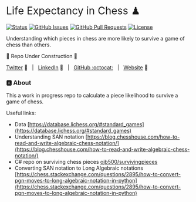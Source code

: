 <h1 style="font-weight:normal"> 
  Life Expectancy in Chess ♟
</h1>

[![Status](https://www.repostatus.org/badges/latest/wip.svg)]() [![GitHub Issues](https://img.shields.io/github/issues/wjsutton/life_expectancy_in_chess.svg)](https://github.com/wjsutton/life_expectancy_in_chess/issues) [![GitHub Pull Requests](https://img.shields.io/github/issues-pr/wjsutton/life_expectancy_in_chess.svg)](https://github.com/wjsutton/life_expectancy_in_chess/pulls) [![License](https://img.shields.io/badge/license-MIT-blue.svg)](/LICENSE)

Understanding which pieces in chess are more likely to survive a game of chess than others.

:construction: Repo Under Construction :construction: 

[Twitter][Twitter] :speech_balloon:&nbsp;&nbsp;&nbsp;|&nbsp;&nbsp;&nbsp;[LinkedIn][LinkedIn] :necktie:&nbsp;&nbsp;&nbsp;|&nbsp;&nbsp;&nbsp;[GitHub :octocat:][GitHub]&nbsp;&nbsp;&nbsp;|&nbsp;&nbsp;&nbsp;[Website][Website] :link:

<!--/div-->

<!--
Quick Link 
-->

[Twitter]:https://twitter.com/WJSutton12
[LinkedIn]:https://www.linkedin.com/in/will-sutton-14711627/
[GitHub]:https://github.com/wjsutton
[Website]:https://wjsutton.github.io/

### :a: About

This a work in progress repo to calculate a piece likelihood to survive a game of chess.

Useful links:
- Data [https://database.lichess.org/#standard_games](https://database.lichess.org/#standard_games)
- Understanding SAN notation [https://blog.chesshouse.com/how-to-read-and-write-algebraic-chess-notation/](https://blog.chesshouse.com/how-to-read-and-write-algebraic-chess-notation/)
- C# repo on surviving chess pieces [ojb500/survivingpieces](https://github.com/ojb500/survivingpieces)
- Converting SAN notation to Long Algebraic notations [https://chess.stackexchange.com/questions/2895/how-to-convert-pgn-moves-to-long-algebraic-notation-in-python](https://chess.stackexchange.com/questions/2895/how-to-convert-pgn-moves-to-long-algebraic-notation-in-python)

